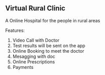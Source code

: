 
## Virtual Rural Clinic 

A Online Hospital for the people in rural areas 

Features:
1. Video Call with Doctor
2. Test results will be sent on the app
3. Online Booking to meet the doctor 
4. Mesagging with doc
5. Online Prescriptions
6. Payments
